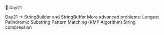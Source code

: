 
 🚀 Day21

Day21 → StringBuilder and StringBuffer
More advanced problems:
Longest Palindromic Substring
Pattern Matching (KMP Algorithm)
String compression
